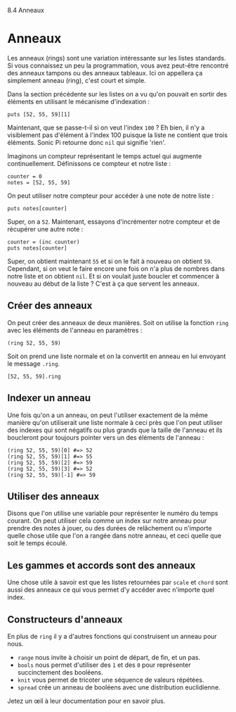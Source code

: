 8.4 Anneaux

# Anneaux

Les anneaux (rings) sont une variation intéressante sur les listes
standards. Si vous connaissez un peu la programmation, vous avez
peut-être rencontré des anneaux tampons ou des anneaux tableaux. Ici
on appellera ça simplement anneau (ring), c'est court et simple.

Dans la section précédente sur les listes on a vu qu'on pouvait en
sortir des éléments en utilisant le mécanisme d'indexation :

```
puts [52, 55, 59][1]
```

Maintenant, que se passe-t-il si on veut l'index `100` ? Eh bien, il
n'y a visiblement pas d'élément à l'index 100 puisque la liste ne
contient que trois éléments. Sonic Pi retourne donc `nil` qui
signifie 'rien'.

Imaginons un compteur représentant le temps actuel qui augmente
continuellement. Définissons ce compteur et notre liste :

```
counter = 0
notes = [52, 55, 59]
```

On peut utiliser notre compteur pour accéder à une note de notre
liste :

```
puts notes[counter]
```

Super, on a `52`. Maintenant, essayons d'incrémenter notre compteur et
de récupérer une autre note :

```
counter = (inc counter)
puts notes[counter]
```

Super, on obtient maintenant `55` et si on le fait à nouveau on
obtient `59`. Cependant, si on veut le faire encore une fois on n'a
plus de nombres dans notre liste et on obtient `nil`. Et si on voulait
juste boucler et commencer à nouveau au début de la liste ? C'est à ça
que servent les anneaux.

## Créer des anneaux

On peut créer des anneaux de deux manières. Soit on utilise la
fonction `ring` avec les éléments de l'anneau en paramètres :

```
(ring 52, 55, 59)
```

Soit on prend une liste normale et on la convertit en anneau en lui
envoyant le message `.ring`.

```
[52, 55, 59].ring
```

## Indexer un anneau

Une fois qu'on a un anneau, on peut l'utiliser exactement de la même
manière qu'on utiliserait une liste normale à ceci près que l'on peut
utiliser des indexes qui sont négatifs ou plus grands que la taille de
l'anneau et ils boucleront pour toujours pointer vers un des éléments
de l'anneau :

```
(ring 52, 55, 59)[0] #=> 52
(ring 52, 55, 59)[1] #=> 55
(ring 52, 55, 59)[2] #=> 59
(ring 52, 55, 59)[3] #=> 52
(ring 52, 55, 59)[-1] #=> 59
```

## Utiliser des anneaux

Disons que l'on utilise une variable pour représenter le numéro du
temps courant. On peut utiliser cela comme un index sur notre anneau
pour prendre des notes à jouer, ou des durées de relâchement ou
n'importe quelle chose utile que l'on a rangée dans notre anneau, et
ceci quelle que soit le temps écoulé.

## Les gammes et accords sont des anneaux

Une chose utile à savoir est que les listes retournées par `scale` et
`chord` sont aussi des anneaux ce qui vous permet d'y accéder avec
n'importe quel index.

## Constructeurs d'anneaux

En plus de `ring` il y a d'autres fonctions qui construisent un anneau
pour nous.

* `range` nous invite à choisir un point de départ, de fin, et un pas.
* `bools` nous permet d'utiliser des `1` et des `0` pour représenter
succinctement des booléens.
* `knit` vous permet de tricoter une séquence de valeurs répétées.
* `spread` crée un anneau de booléens avec une distribution euclidienne.

Jetez un œil à leur documentation pour en savoir plus.
